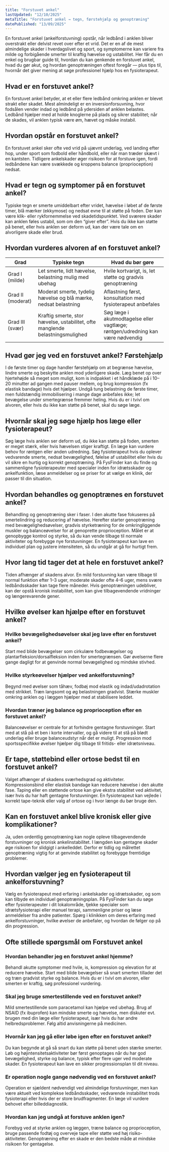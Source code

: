 ```yaml
---
title: "Forstuvet ankel"
lastUpdated: "12/10/2025"
metaTitle: "Forstuvet ankel → tegn, førstehjælp og genoptræning"
datePublished: "13/09/2025"
---
```


En forstuvet ankel (ankelforstuvning) opstår, når ledbånd i anklen bliver overstrakt eller delvist revet over efter et vrid. Det er en af de mest almindelige skader i hverdagslivet og sport, og symptomerne kan variere fra milde og forbigående smerter til kraftig hævelse og ustabilitet. Her får du en enkel og brugbar guide til, hvordan du kan genkende en forstuvet ankel, hvad du gør akut, og hvordan genoptræningen oftest foregår — plus tips til, hvornår det giver mening at søge professionel hjælp hos en fysioterapeut.

## Hvad er en forstuvet ankel?
En forstuvet ankel betyder, at et eller flere ledbånd omkring anklen er blevet strakt eller skadet. Mest almindeligt er en inversionforsuvning, hvor fodsålen vender indad og ledbånd på ydersiden af anklen belastes. Ledbånd hjælper med at holde knoglerne på plads og sikrer stabilitet; når de skades, vil anklen typisk være øm, hævet og måske instabil.

## Hvordan opstår en forstuvet ankel?
En forstuvet ankel sker ofte ved vrid på ujævnt underlag, ved landing efter hop, under sport som fodbold eller håndbold, eller når man træder skævt i en kantsten. Tidligere ankelskader øger risikoen for at forstuve igen, fordi ledbåndene kan være svækkede og kroppens balance (proprioception) nedsat.

## Hvad er tegn og symptomer på en forstuvet ankel?
Typiske tegn er smerte umiddelbart efter vridet, hævelse i løbet af de første timer, blå mærker (ekkymose) og nedsat evne til at støtte på foden. Der kan være klik- eller rykfornemmelse ved skadetidspunktet. Ved sværere skader kan anklen føles ustabil, som om den “giver efter”. Hvis du ikke kan støtte på benet, eller hvis anklen ser deform ud, kan der være tale om en alvorligere skade eller brud.

## Hvordan vurderes alvoren af en forstuvet ankel?
| Grad | Typiske tegn | Hvad du bør gøre |
|---|---|---|
| Grad I (milde) | Let smerte, lidt hævelse, belastning mulig med ubehag | Hvile kortvarigt, is, let støtte og gradvis genoptræning |
| Grad II (moderat) | Moderat smerte, tydelig hævelse og blå mærke, nedsat belastning | Aflastning først, konsultation med fysioterapeut anbefales |
| Grad III (svær) | Kraftig smerte, stor hævelse, ustabilitet, ofte manglende belastningsmulighed | Søg læge i akutmodtagelse eller vagtlæge; røntgen/udredning kan være nødvendig |

## Hvad gør jeg ved en forstuvet ankel? Førstehjælp
I de første timer og dage handler førstehjælp om at begrænse hævelse, lindre smerte og beskytte anklen mod yderligere skade. Læg benet op over hjertehøjde så meget som muligt, kom is indpakket i et håndklæde på i 10–20 minutter ad gangen med pauser mellem, og brug kompression (fx elastisk bandage) hvis det hjælper. Undgå tung belastning de første timer, men fuldstændig immobilisering i mange dage anbefales ikke; let bevægelse under smertegrænse fremmer heling. Hvis du er i tvivl om alvoren, eller hvis du ikke kan støtte på benet, skal du søge læge.

## Hvornår skal jeg søge hjælp hos læge eller fysioterapeut?
Søg læge hvis anklen ser deform ud, du ikke kan støtte på foden, smerten er meget stærk, eller hvis hævelsen stiger kraftigt. En læge kan vurdere behov for røntgen eller anden udredning. Søg fysioterapeut hvis du oplever vedvarende smerte, nedsat bevægelighed, følelse af ustabilitet eller hvis du vil sikre en hurtig og korrekt genoptræning. På FysFinder kan du finde og sammenligne fysioterapeuter med specialer inden for idrætsskader og ankelfunktion, læse anmeldelser og se priser for at vælge en klinik, der passer til din situation.

## Hvordan behandles og genoptrænes en forstuvet ankel?
Behandling og genoptræning sker i faser. I den akutte fase fokuseres på smertelindring og reducering af hævelse. Herefter starter genoptræning med bevægelighedsøvelser, gradvis styrketræning for de omkringliggende muskler og balanceøvelser for at genoprette proprioception. Målet er at genopbygge kontrol og styrke, så du kan vende tilbage til normale aktiviteter og forebygge nye forstuvninger. En fysioterapeut kan lave en individuel plan og justere intensiteten, så du undgår at gå for hurtigt frem.

## Hvor lang tid tager det at hele en forstuvet ankel?
Tiden afhænger af skadens alvor. En mild forstuvning kan være tilbage til normal funktion efter 1–3 uger, moderate skader ofte 4–6 uger, mens svære ledbåndsskader kan tage flere måneder. Hvis genoptræningen udebliver, kan der opstå kronisk instabilitet, som kan give tilbagevendende vridninger og længerevarende gener.

## Hvilke øvelser kan hjælpe efter en forstuvet ankel?
### Hvilke bevægelighedsøvelser skal jeg lave efter en forstuvet ankel?
Start med blide bevægelser som cirkulære fodbevægelser og plantarfleksion/dorsalfleksion inden for smertegrænsen. Gør øvelserne flere gange dagligt for at genvinde normal bevægelighed og mindske stivhed.

### Hvilke styrkeøvelser hjælper ved ankelforstuvning?
Begynd med øvelser som tåhæv, fodbøj mod elastik og indad/udadrotation med strikket. Træn langsomt og øg belastningen gradvist. Stærke muskler omkring anklen og i læggen hjælper med at stabilisere leddet.

### Hvordan træner jeg balance og proprioception efter en forstuvet ankel?
Balanceøvelser er centrale for at forhindre gentagne forstuvninger. Start med at stå på et ben i korte intervaller, og gå videre til at stå på blødt underlag eller bruge balanceudstyr når det er muligt. Progression mod sportsspecifikke øvelser hjælper dig tilbage til fritids- eller idrætsniveau.

## Er tape, støttebind eller ortose bedst til en forstuvet ankel?
Valget afhænger af skadens sværhedsgrad og aktiviteter. Kompressionsbind eller elastisk bandage kan reducere hævelse i den akutte fase. Taping eller en støttende ortose kan give ekstra stabilitet ved aktivitet, især hvis du har haft gentagne forstuvninger. En fysioterapeut kan vejlede i korrekt tape-teknik eller valg af ortose og i hvor længe du bør bruge den.

## Kan en forstuvet ankel blive kronisk eller give komplikationer?
Ja, uden ordentlig genoptræning kan nogle opleve tilbagevendende forstuvninger og kronisk ankelinstabilitet. I længden kan gentagne skader øge risikoen for slidgigt i ankelleddet. Derfor er tidlig og målrettet genoptræning vigtig for at genvinde stabilitet og forebygge fremtidige problemer.

## Hvordan vælger jeg en fysioterapeut til ankelforstuvning?
Vælg en fysioterapeut med erfaring i ankelskader og idrætsskader, og som kan tilbyde en individuel genoptræningsplan. På FysFinder kan du søge efter fysioterapeuter i dit lokalområde, tjekke specialer som idrætsfysioterapi eller manuel terapi, sammenligne priser og læse anmeldelser fra andre patienter. Spørg i klinikken om deres erfaring med ankelforstuvninger, hvilke øvelser de anbefaler, og hvordan de følger op på din progression.

## Ofte stillede spørgsmål om Forstuvet ankel

### Hvordan behandler jeg en forstuvet ankel hjemme?
Behandl akutte symptomer med hvile, is, kompression og elevation for at reducere hævelse. Start med blide bevægelser så snart smerten tillader det og træn gradvist styrke og balance. Hvis du er i tvivl om alvoren, eller smerten er kraftig, søg professionel vurdering.

### Skal jeg bruge smertestillende ved en forstuvet ankel?
Mild smertestillende som paracetamol kan hjælpe ved ubehag. Brug af NSAID (fx ibuprofen) kan mindske smerte og hævelse, men diskuter evt. brugen med din læge eller fysioterapeut, især hvis du har andre helbredsproblemer. Følg altid anvisningerne på medicinen.

### Hvornår kan jeg gå eller løbe igen efter en forstuvet ankel?
Du kan begynde at gå så snart du kan støtte på benet uden stærke smerter. Løb og højintensitetsaktiviteter bør først genoptages når du har god bevægelighed, styrke og balance, typisk efter flere uger ved moderate skader. En fysioterapeut kan lave en sikker progressionsplan til dit niveau.

### Er operation nogle gange nødvendig ved en forstuvet ankel?
Operation er sjældent nødvendigt ved almindelige forstuvninger, men kan være aktuelt ved komplekse ledbåndsskader, vedvarende instabilitet trods fysioterapi eller hvis der er store brudfragmenter. En læge vil vurdere behovet efter billeddiagnostik.

### Hvordan kan jeg undgå at forstuve anklen igen?
Forebyg ved at styrke anklen og læggen, træne balance og proprioception, bruge passende fodtøj og overveje tape eller støtte ved høj risiko-aktiviteter. Genoptræning efter en skade er den bedste måde at mindske risikoen for gentagelse.